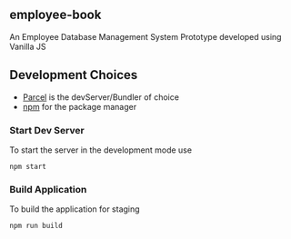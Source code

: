 ## employee-book

An Employee Database Management System Prototype developed using Vanilla JS

## Development Choices

- [Parcel](https://parceljs.org/) is the devServer/Bundler of choice
- [npm](https://npmjs.com/) for the package manager

### Start Dev Server

To start the server in the development mode use

```node
npm start
```

### Build Application

To build the application for staging

```node
npm run build
```
